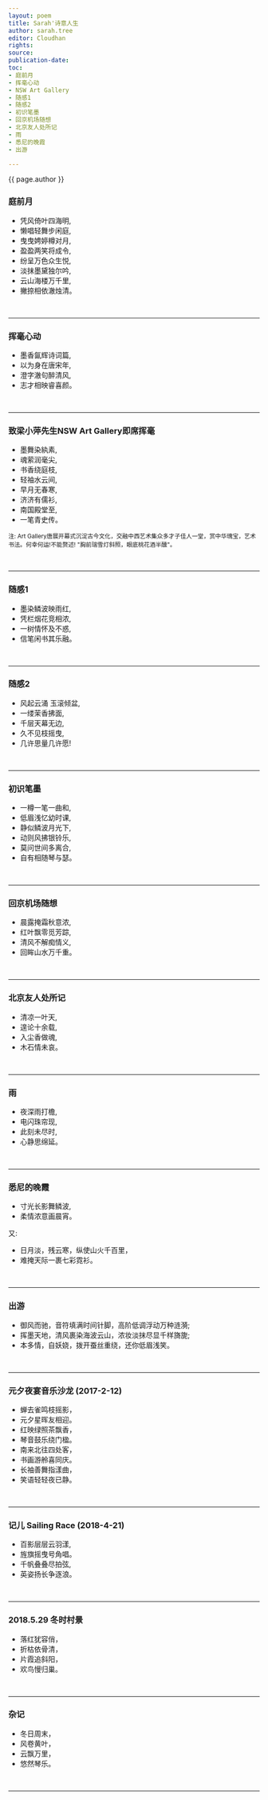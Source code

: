 ```yaml
---
layout: poem
title: Sarah'诗意人生
author: sarah.tree
editor: Cloudhan
rights: 
source: 
publication-date: 
toc:
- 庭前月 
- 挥毫心动
- NSW Art Gallery
- 随感1 
- 随感2 
- 初识笔墨
- 回京机场随想
- 北京友人处所记
- 雨
- 悉尼的晚霞
- 出游

---
```


<a class="citation">{{ page.author }} 

### <a>庭前月  </a>

- 凭风倚叶四海明,
- 懒唱轻舞步闲庭,
- 曳曳娉婷樽对月,
- 盈盈两笑将成令,
- 纷呈万色众生悦,
- 淡抹墨黛独尔吟,
- 云山海楼万千里,
- 撇捺相依澈烛清。


<br>

---

### <a>挥毫心动 </a>

- 墨香氤辉诗词篇,
- 以为身在唐宋年,
- 澄字澈句醉清风,
- 志才相映睿喜颜。



<br>

---

### <a>致梁小萍先生NSW Art Gallery即席挥毫 </a>

- 墨舞染紈素,
- 魂萦润毫尖,
- 书香绕庭枝,
- 轻袖水云间,
- 早月无春寒,
- 济济有儒衫,
- 南国殿堂至,
- 一笔青史传。

<small>注:
Art Gallery唐展开幕式沉淀古今文化，交融中西艺术集众多才子佳人一堂，赏中华瑰宝，艺术书法。何幸何运!不能赘述! "胸前瑞雪灯斜照，眼底桃花酒半醺"。</small>

<br>

---

### <a>随感1  </a>

- 墨染鳞波映雨红,
- 凭栏烟花竞相浓,
- 一树情怀及不惑,
- 信笔闲书其乐融。

<br>

---


### <a>随感2  </a>

- 风起云涌 玉滚倾盆,
- 一缕茉香拂面,
- 千层天幕无边,
- 久不见枝摇曳,
- 几许思量几许愿!

<br>

---


### <a>初识笔墨</a>

- 一樽一笔一曲和,
- 低眉浅忆幼时课,
- 静似鳞波月光下,
- 动则风拂银铃乐,
- 莫问世间多离合,
- 自有相随琴与瑟。

<br>

---

### <a>回京机场随想</a>

- 晨露掩霜秋意浓,
- 红叶飘零觅芳踪,
- 清风不解痴情义,
- 回眸山水万千重。

<br>

---

### <a>北京友人处所记</a>

- 清凉一叶天,
- 遑论十余载,
- 入尘香做魂,
- 木石情未哀。

<br>

---

### <a>雨</a>

- 夜深雨打檐,
- 电闪珠帘现,
- 此刻未尽时,
- 心静思绵延。

<br>

---

### <a>悉尼的晚霞</a>

- 寸光长影舞鳞波,
- 柔情浓意画晨宵。

又:<br>

- 日月淡，残云寒，纵使山火千百里，
- 难掩天际一裹七彩霓衫。


<br>

---

### <a>出游</a>

- 御风而驰，音符填满时间针脚，高阶低调浮动万种涟漪;
- 挥墨天地，清风裹染海波云山，浓妆淡抹尽显千样旖旎;
- 本多情，自妖娆，拨开蚕丝重绕，还你低眉浅笑。

<br>

---

### <a>元夕夜宴音乐沙龙 (2017-2-12)</a>

- 蝉去雀鸣枝摇影，
- 元夕星晖友相迎。
- 红映绿照茶飘香，
- 琴音鼓乐绕门楹。
- 南来北往四处客，
- 书画游舲喜同庆。
- 长袖善舞指漾曲，
- 笑语轻轻夜已静。

<br>

---


### <a>记儿 Sailing Race (2018-4-21)</a>

- 百影层层云羽漾,
- 旌旗摇曳号角唱。
- 千帆叠叠尽拍弦,
- 英姿扬长争逐浪。

<br>

---

### <a>2018.5.29 冬时村景</a>

- 落红犹容俏，
- 折枯依骨清，
- 片霞追斜阳，
- 欢鸟慢归巢。 

<br>

---

### <a>杂记</a>

- 冬日周末，
- 风卷黄叶，
- 云飘万里，
- 悠然琴乐。

<br>

---